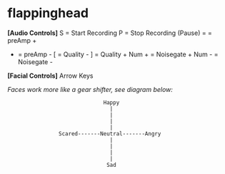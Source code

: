 # flappinghead
**[Audio Controls]**
S = Start Recording
P = Stop Recording (Pause)
= = preAmp +
- = preAmp -
[ = Quality -
] = Quality +
Num + = Noisegate +
Num - = Noisegate -

**[Facial Controls]**
Arrow Keys

*Faces work more like a gear shifter, see diagram below:*


                                  Happy
									|
									|
									|
									|
					Scared-------Neutral-------Angry
									|
									|
									|
									|
								   Sad
